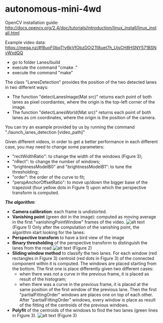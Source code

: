 # autonomous-mini-4wd

OpenCV installation guide: http://docs.opencv.org/2.4/doc/tutorials/introduction/linux_install/linux_install.html

Example video data:
https://mega.nz/#!BuoF0bqT!y6kVfObzDOj2Tt8uet7h_UjsCH8HSNY571BSNvWxdQQ

- go to folder Lanes/build
- execute the command "cmake ."
- execute the command "make"

The class "LanesDetection" provides the position of the two detected lanes in two different ways:
- The function "detectLanesImage(Mat src)" returns each point of both lanes as pixel coordiantes, where the origin is the top-left corner of the image.
- The function "detectLanesWorld(Mat src)" returns each point of both lanes as cm coordinates, where the origin is the position of the camera.

You can try an example provided by us by running the command "./launch_lanes_detection [video_path]"

Given different videos, in order to get a better performance in each different case, you may need to change some parameters:
- "rectWidthRatio": to change the width of the windows (Figure 3);
- "nRect": to change the number of windows;
- "brightnessModelB0" and "brightnessModelB1": to tune the thresholding;
- "order": the order of the curve to fit;
- "perspAnchorOffsetRatio": to move up/down the bigger base of the trapezoid (four yellow dots in Figure 1) upon which the perspective transform is computed.

***The algorithm***:
- **Camera calibration**: each frame is undistorted.
- **Vanishing point** (green dot in the image): computed as moving average in the first "vanishingPointWindow" frames of the video.
![alt text](https://image.ibb.co/j8JF8S/2_vanish_point.jpg)
(Figure 1)
Only after the computation of the vanishing point, the algorithm start looking for the lanes:
- **Perspective transform** to have a bird view of the image
- **Binary thresholding** of the perspective transform to distinguish the lanes from the road
![alt text](https://image.ibb.co/djExoS/threshold.jpg)
(Figure 2)
- **Sliding window method** to classify the two lanes. For each window (red rectangles in Figure 3) centroid (red dots in Figure 3) of the connected component within it is computed. The windows are placed starting from the bottom. The first one is place differently given two different cases:
  - when there was not a curve in the previous frame, it is placed as result of the histogram;
  - when there was a curve in the previous frame, it is placed at the same position of the first window of the previous lane.
  Then the first "partialFittingOrder" windows are places one on top of each other.
  After "partialFittingOrder" windows, every window is place as result of the fitting of the centroids of the previous windows.
- **Polyfit** of the centroids of the windows to find the two lanes (green lines in Figure 3).
![alt text](https://image.ibb.co/focyTS/rectangles.jpg)
(Figure 3)
